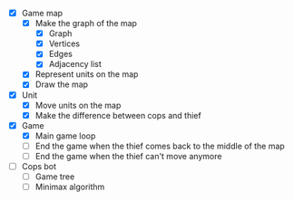 - [x] Game map
    - [x] Make the graph of the map
      - [x] Graph
      - [x] Vertices
      - [x] Edges
      - [x] Adjacency list
    - [x] Represent units on the map
    - [x] Draw the map
- [x] Unit
  - [x] Move units on the map
  - [x] Make the difference between cops and thief
- [x] Game
  - [x] Main game loop
  - [ ] End the game when the thief comes back to the middle of the map
  - [ ] End the game when the thief can't move anymore
- [ ] Cops bot
  - [ ] Game tree
  - [ ] Minimax algorithm